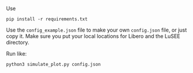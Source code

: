 Use

`pip install -r requirements.txt`

Use the `config_example.json` file to make your own `config.json` file, or just copy it. Make sure you put your local locations for Libero and the LuSEE directory.

Run like:

`python3 simulate_plot.py config.json`
